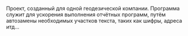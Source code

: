 Проект, созданный для одной геодезической компании. Программа служит для ускорения выполнения отчётных программ, путём автозамены необходимых участков текста, таких как шифры, адреса итд...
